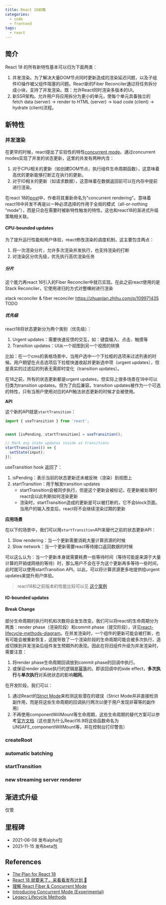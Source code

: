 ```yaml
---
title: React 18前瞻
categories:
  - code
  - frontend
tags:
  - react
---
```




## 简介

React 18 的所有新特性基本可以归为下面两类：

1. 并发渲染。为了解决大量DOM节点同时更新造成的渲染延迟问题，以及子组件IO操作被父组件阻塞的问题。React新的Fiber Reconciler通过将任务拆分成小块，支持了并发渲染。既：允许React同时渲染多版本的UI。
2. 新SSR架构。允许用户将应用拆分为更小的单元，使每个单元具备独立的fetch data (server) → render to HTML (server) → load code (client) → hydrate (client)流程。

## 新特性

### 并发渲染

在更早的时候，react提出了实验性的特性[concurrent mode](https://reactjs.org/docs/concurrent-mode-intro.html)。通过concurrent modes实现了并发的状态更新，这里的并发有两种内含：

1. 对于CPU相关的更新（如创建DOM节点，执行组件生命周期函数），这意味着高优的更新能够打断正在执行的更新。
2. 对于IO相关的更新（如请求数据），这意味着在数据返回前可以在内存中提前进行渲染。

在react 18的[post](https://reactjs.org/blog/2021/06/08/the-plan-for-react-18.html)中，作者将其重新命名为"concurrent rendering"。意味着react18中并发不再是以一种必须选择的作用于全局的模式（all-or-nothing “mode”），而是只会在需要时被新特性触发的特性。这也和react18的渐进式升级策略相关联。

#### CPU-bounded updates

为了提升运行性能和用户体验，react修改渲染的调度机制，这主要包含两点：

1. 将一次渲染分片，允许多次渲染并发执行，也支持渲染的打断
2. 对渲染区分优先级，优先执行高优渲染任务

##### 分片

这个能力再react 16引入的Fiber Reconciler中就已实现。在此之前react使用的是Stack Reconciler，它使用递归的方式对整棵树进行渲染

stack reconciler & fiber reconciler https://zhuanlan.zhihu.com/p/109971435 TODO

##### 优先级

react18将状态更新分为两个类别（优先级）：

1. Urgent updates：需要快速反馈的交互，如：键盘输入、点击、触摸等
2. Transition updates：UI从一个视图到另一个视图的转换

比如：在一个cms的表格场景中，当用户选中一个下拉框的选项来过滤列表的时候。用户期望在点击选项后下拉框快速收起并更新选中项（urgent updates），但是真实的过滤后的列表无需即时变化（transition updates）。

在18之前，所有的状态更新都是urgent updates，但实际上很多场景在18中可以归类为transition updates。但为了向后兼容，transition updates被作为一个可选的特性，只有当用户使用对应的API触法状态更新的时候才会被使用。

**API**

这个新的API就是`startTransition`：

```js
import { useTransition } from 'react';


const [isPending, startTransition] = useTransition();

// Mark any state updates inside as transitions
startTransition(() => {
  setState(input);
});
```

useTransition hook 返回了：

1. isPending：表示当前的状态更新还未被反映（渲染）到视图上
2. startTransition：用于触发transition updates
   - startTransition会被同步执行，但是这个更新会被标记，在更新被处理时react会以此判断如何渲染更新
   - 渲染时，startTransition造成的更新是可以被打断的，它不会block页面。当用户的输入改变后，react将不会继续渲染过期的更新

**应用场景**

在以下的场景中，我们可以用`startTransition`API来替代之前的状态更新API：

1. Slow rendering：当一个更新需要消耗大量计算资源的时候
2. Slow network：当一个更新需要react等待接口返回数据的时候

可以这么认为：当一个更新本身就需要耗费一些等待时间（等待可能是来源于大量计算的开销或网络的等待）时，那么用户不会在乎为这个更新再多等待一些时间，此时就可以使用startTransition API。以此，可以将计算资源更多地提供给urgent updates来提升用户体验。

> react18和之前版本的性能比较可以见 [这个案例](https://github.com/reactwg/react-18/discussions/65)

#### IO-bounded updates



#### Break Change

部分生命周期的执行时机和次数将会发生改变。我们可以将react的生命周期分为两类：render phase（渲染阶段）和commit phase（提交阶段），详见[react-lifecycle-methods-diagram](https://projects.wojtekmaj.pl/react-lifecycle-methods-diagram/)。在并发渲染时，一个组件的更新可能会被打断，也有可能会被重新恢复，这就导致了一个渲染阶段的生命周期可能会被多次执行，造成切换到并发渲染后组件发生预期外的表现。因此在将旧组件升级为并发渲染时，需要注意：

1. 将render phase生命周期回调放到commit phase的回调中执行。
2. 或保证render phase执行的逻辑是[幂等](https://en.wikipedia.org/wiki/Idempotence#Computer_science_meaning)的。即该回调中的side effect，**多次执行**与**单次执行**对系统状态的影响**相同**。

在开发阶段，我们可以：

1. 通过React的[Strict Mode](https://reactjs.org/docs/strict-mode.html#detecting-unexpected-side-effects)来检测这些潜在的错误（Strict Mode并非直接检测副作用，而是将这些生命周期的回调执行两次以便于用户发现非幂等的副作用）
2. 不再使用componentWillMount等生命周期，这些生命周期的替代方案可以参考[官方文档](https://reactjs.org/docs/react-component.html#legacy-lifecycle-methods)（这也是为什么React16.9将这些函数命名为UNSAFE_componentWillMount等，并在控制台打印警告）

### createRoot

### automatic batching

### startTransition

### new streaming server renderer

## 渐进式升级

仅管

## 里程碑

- 2021-06-08 发布alpha包
- 2021-11-15 发布beta包

## References

- [The Plan for React 18](https://reactjs.org/blog/2021/06/08/the-plan-for-react-18.html)
- [React 18 就要来了，来看看发布计划 🤩](https://zhuanlan.zhihu.com/p/379072979)
- [理解 React Fiber & Concurrent Mode](https://zhuanlan.zhihu.com/p/109971435)
- [Introducing Concurrent Mode (Experimental)](https://reactjs.org/docs/concurrent-mode-intro.html)
- [Legacy Lifecycle Methods](https://reactjs.org/docs/react-component.html#legacy-lifecycle-methods)
